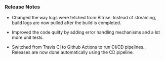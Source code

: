 ### Release Notes


* Changed the way logs were fetched from Bitrise. Instead of streaming, build logs are now pulled after the build is completed. 

* Improved the code qulity by adding error handling mechanisms and a lot more unit tests.

* Switched from Travis CI to Github Actions to run CI/CD pipelines. Releases are now done automatically using the CD pipeline.